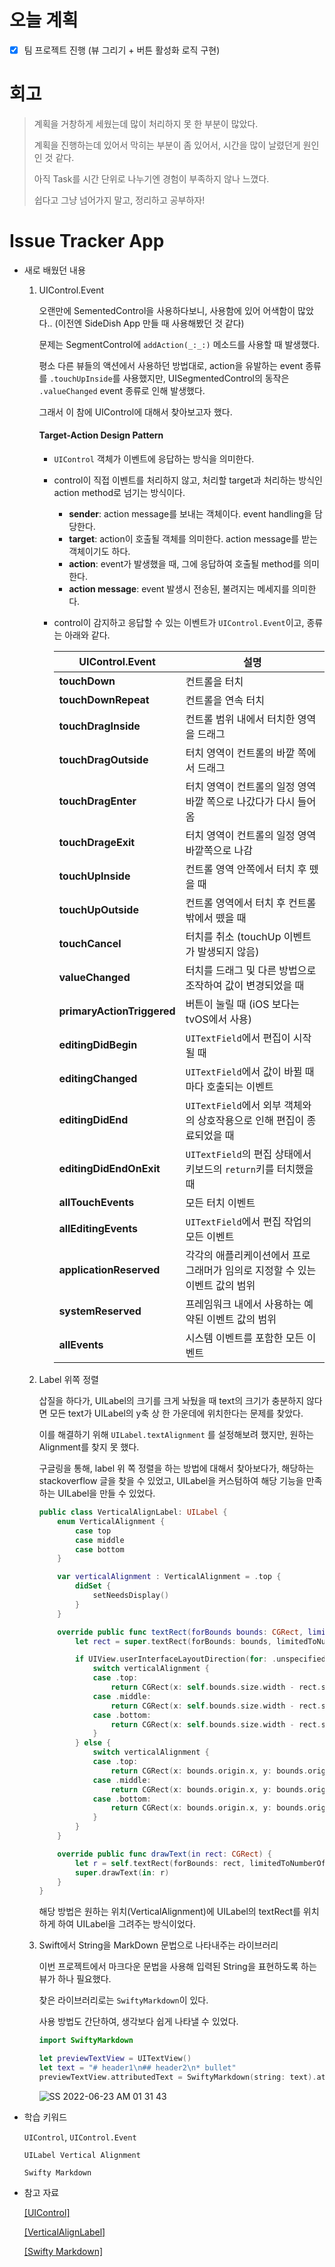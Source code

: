 # 오늘 계획

- [x] 팀 프로젝트 진행 (뷰 그리기 + 버튼 활성화 로직 구현)

# 회고

> 계획을 거창하게 세웠는데 많이 처리하지 못 한 부분이 많았다.
>
> 계획을 진행하는데 있어서 막히는 부분이 좀 있어서, 시간을 많이 날렸던게 원인인 것 같다.
>
> 아직 Task를 시간 단위로 나누기엔 경험이 부족하지 않나 느꼈다.
>
> 쉽다고 그냥 넘어가지 말고, 정리하고 공부하자!

# Issue Tracker App

- 새로 배웠던 내용

	1. UIControl.Event

		오랜만에 SementedControl을 사용하다보니, 사용함에 있어 어색함이 많았다.. (이전엔 SideDish App 만들 때 사용해봤던 것 같다)

		문제는 SegmentControl에 `addAction(_:_:)` 메소드를 사용할 때 발생했다.

		평소 다른 뷰들의 액션에서 사용하던 방법대로, action을 유발하는 event 종류를 `.touchUpInside`를 사용했지만, UISegmentedControl의 동작은 `.valueChanged` event 종류로 인해 발생했다.

		그래서 이 참에 UIControl에 대해서 찾아보고자 했다.

		#### Target-Action Design Pattern

		- `UIControl` 객체가 이벤트에 응답하는 방식을 의미한다.

		- control이 직접 이벤트를 처리하지 않고, 처리할 target과 처리하는 방식인 action method로 넘기는 방식이다. 

			- **sender**: action message를 보내는 객체이다. event handling을 담당한다.
			- **target**: action이 호출될 객체를 의미한다. action message를 받는 객체이기도 하다.
			- **action**: event가 발생했을 때, 그에 응답하여 호출될 method를 의미한다.
			- **action message**: event 발생시 전송된, 불려지는 메세지를 의미한다.

		- control이 감지하고 응답할 수 있는 이벤트가 `UIControl.Event`이고, 종류는 아래와 같다.

			| UIControl.Event            | 설명                                                         |
			| -------------------------- | ------------------------------------------------------------ |
			| **touchDown**              | 컨트롤을 터치                                                |
			| **touchDownRepeat**        | 컨트롤을 연속 터치                                           |
			| **touchDragInside**        | 컨트롤 범위 내에서 터치한 영역을 드래그                      |
			| **touchDragOutside**       | 터치 영역이 컨트롤의 바깥 쪽에서 드래그                      |
			| **touchDragEnter**         | 터치 영역이 컨트롤의 일정 영역 바깥 쪽으로 나갔다가 다시 들어옴 |
			| **touchDrageExit**         | 터치 영역이 컨트롤의 일정 영역 바깥쪽으로 나감               |
			| **touchUpInside**          | 컨트롤 영역 안쪽에서 터치 후 뗐을 때                         |
			| **touchUpOutside**         | 컨트롤 영역에서 터치 후 컨트롤 밖에서 뗐을 때                |
			| **touchCancel**            | 터치를 취소 (touchUp 이벤트가 발생되지 않음)                 |
			| **valueChanged**           | 터치를 드래그 및 다른 방법으로 조작하여 값이 변경되었을 때   |
			| **primaryActionTriggered** | 버튼이 눌릴 때 (iOS 보다는 tvOS에서 사용)                    |
			| **editingDidBegin**        | `UITextField`에서 편집이 시작될 때                           |
			| **editingChanged**         | `UITextField`에서 값이 바뀔 때 마다 호출되는 이벤트          |
			| **editingDidEnd**          | `UITextField`에서 외부 객체와의 상호작용으로 인해 편집이 종료되었을 때 |
			| **editingDidEndOnExit**    | `UITextField`의 편집 상태에서 키보드의 `return`키를 터치했을 때 |
			| **allTouchEvents**         | 모든 터치 이벤트                                             |
			| **allEditingEvents**       | `UITextField`에서 편집 작업의 모든 이벤트                    |
			| **applicationReserved**    | 각각의 애플리케이션에서 프로그래머가 임의로 지정할 수 있는 이벤트 값의 범위 |
			| **systemReserved**         | 프레임워크 내에서 사용하는 예약된 이벤트 값의 범위           |
			| **allEvents**              | 시스템 이벤트를 포함한 모든 이벤트                           |

	2. Label 위쪽 정렬

		삽질을 하다가, UILabel의 크기를 크게 놔뒀을 때 text의 크기가 충분하지 않다면 모든 text가 UILabel의 y축 상 한 가운데에 위치한다는 문제를 찾았다.

		이를 해결하기 위해 `UILabel.textAlignment` 를 설정해보려 했지만, 원하는 Alignment를 찾지 못 했다.

		구글링을 통해, label 위 쪽 정렬을 하는 방법에 대해서 찾아보다가, 해당하는 stackoverflow 글을 찾을 수 있었고, UILabel을 커스텀하여 해당 기능을 만족하는 UILabel을 만들 수 있었다.

		```swift
		public class VerticalAlignLabel: UILabel {
		    enum VerticalAlignment {
		        case top
		        case middle
		        case bottom
		    }
		
		    var verticalAlignment : VerticalAlignment = .top {
		        didSet {
		            setNeedsDisplay()
		        }
		    }
		
		    override public func textRect(forBounds bounds: CGRect, limitedToNumberOfLines: Int) -> CGRect {
		        let rect = super.textRect(forBounds: bounds, limitedToNumberOfLines: limitedToNumberOfLines)
		
		        if UIView.userInterfaceLayoutDirection(for: .unspecified) == .rightToLeft {
		            switch verticalAlignment {
		            case .top:
		                return CGRect(x: self.bounds.size.width - rect.size.width, y: bounds.origin.y, width: rect.size.width, height: rect.size.height)
		            case .middle:
		                return CGRect(x: self.bounds.size.width - rect.size.width, y: bounds.origin.y + (bounds.size.height - rect.size.height) / 2, width: rect.size.width, height: rect.size.height)
		            case .bottom:
		                return CGRect(x: self.bounds.size.width - rect.size.width, y: bounds.origin.y + (bounds.size.height - rect.size.height), width: rect.size.width, height: rect.size.height)
		            }
		        } else {
		            switch verticalAlignment {
		            case .top:
		                return CGRect(x: bounds.origin.x, y: bounds.origin.y, width: rect.size.width, height: rect.size.height)
		            case .middle:
		                return CGRect(x: bounds.origin.x, y: bounds.origin.y + (bounds.size.height - rect.size.height) / 2, width: rect.size.width, height: rect.size.height)
		            case .bottom:
		                return CGRect(x: bounds.origin.x, y: bounds.origin.y + (bounds.size.height - rect.size.height), width: rect.size.width, height: rect.size.height)
		            }
		        }
		    }
		
		    override public func drawText(in rect: CGRect) {
		        let r = self.textRect(forBounds: rect, limitedToNumberOfLines: self.numberOfLines)
		        super.drawText(in: r)
		    }
		}
		```

		해당 방법은 원하는 위치(VerticalAlignment)에  UILabel의 textRect를 위치하게 하여 UILabel을 그려주는 방식이었다.

	3. Swift에서 String을 MarkDown 문법으로 나타내주는 라이브러리

		이번 프로젝트에서 마크다운 문법을 사용해 입력된 String을 표현하도록 하는 뷰가 하나 필요했다.

		찾은 라이브러리로는 `SwiftyMarkdown`이 있다.

		사용 방법도 간단하여, 생각보다 쉽게 나타낼 수 있었다.

		```swift
		import SwiftyMarkdown
		
		let previewTextView = UITextView()
		let text = "# header1\n## header2\n* bullet"
		previewTextView.attributedText = SwiftyMarkdown(string: text).attributedString()
		```

		![SS 2022-06-23 AM 01 31 43](https://user-images.githubusercontent.com/92504186/175087661-d2aa82aa-021c-4149-995b-3a402fc0fef6.gif)

-  학습 키워드

	`UIControl`, `UIControl.Event`

	`UILabel Vertical Alignment`

	`Swifty Markdown`

- 참고 자료

	[[UIControl]](https://daheenallwhite.github.io/ios/2019/07/24/Target-Action/)

	[[VerticalAlignLabel]](https://stackoverflow.com/questions/7192088/how-to-set-top-left-alignment-for-uilabel-for-ios-application)

	[[Swifty Markdown]](https://github.com/SimonFairbairn/SwiftyMarkdown)



